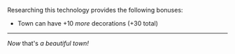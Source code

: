 Researching this technology provides the following bonuses:
* Town can have +10 _more_ decorations (+30 total)

---

_Now_ that's _a beautiful town!_
